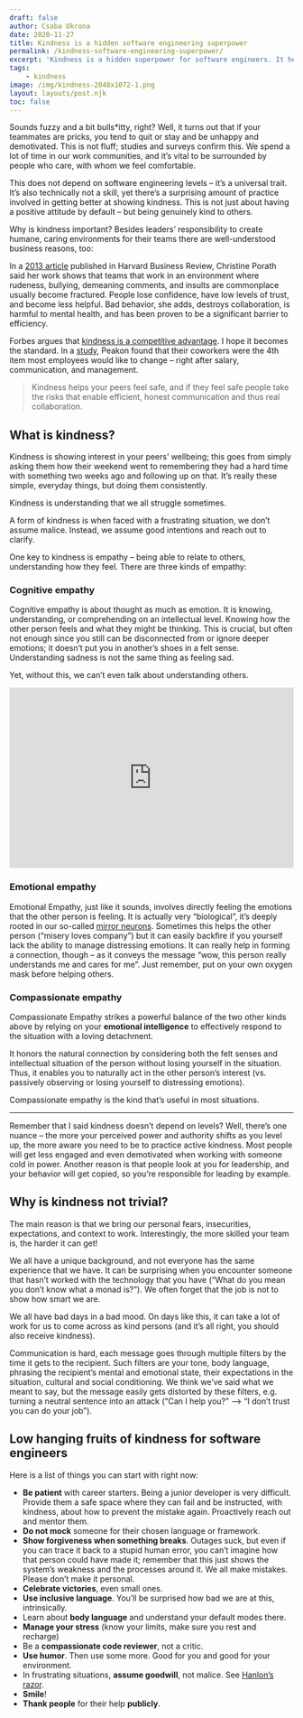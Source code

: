 ```yaml
---
draft: false
author: Csaba Okrona
date: 2020-11-27
title: Kindness is a hidden software engineering superpower
permalink: /kindness-software-engineering-superpower/
excerpt: 'Kindness is a hidden superpower for software engineers. It helps your peers feel safe, and if they feel safe people take the risks that enable efficient, honest communication and thus real collaboration.'
tags:
    - kindness
image: /img/kindness-2048x1072-1.png
layout: layouts/post.njk
toc: false
---
```


Sounds fuzzy and a bit bulls*itty, right? Well, it turns out that if your teammates are pricks, you tend to quit or stay and be unhappy and demotivated. This is not fluff; studies and surveys confirm this. We spend a lot of time in our work communities, and it’s vital to be surrounded by people who care, with whom we feel comfortable.

This does not depend on software engineering levels – it’s a universal trait. It’s also technically not a skill, yet there’s a surprising amount of practice involved in getting better at showing kindness. This is not just about having a positive attitude by default – but being genuinely kind to others.

Why is kindness important?
Besides leaders’ responsibility to create humane, caring environments for their teams there are well-understood business reasons, too:

In a [2013 article](https://hbr.org/2013/01/the-price-of-incivility) published in Harvard Business Review, Christine Porath said her work shows that teams that work in an environment where rudeness, bullying, demeaning comments, and insults are commonplace usually become fractured. People lose confidence, have low levels of trust, and become less helpful. Bad behavior, she adds, destroys collaboration, is harmful to mental health, and has been proven to be a significant barrier to efficiency.

Forbes argues that [kindness is a competitive advantage](https://www.forbes.com/sites/ellevate/2018/03/06/science-proves-kindness-is-your-competitive-advantage/). I hope it becomes the standard. In a [study](https://peakon.com/heartbeat/reports/the-employee-voice/), Peakon found that their coworkers were the 4th item most employees would like to change – right after salary, communication, and management.

> Kindness helps your peers feel safe, and if they feel safe people take the risks that enable efficient, honest communication and thus real collaboration.



## What is kindness?
Kindness is showing interest in your peers’ wellbeing; this goes from simply asking them how their weekend went to remembering they had a hard time with something two weeks ago and following up on that. It’s really these simple, everyday things, but doing them consistently.

Kindness is understanding that we all struggle sometimes.

A form of kindness is when faced with a frustrating situation, we don’t assume malice. Instead, we assume good intentions and reach out to clarify.

One key to kindness is empathy – being able to relate to others, understanding how they feel. There are three kinds of empathy:

### Cognitive empathy
Cognitive empathy is about thought as much as emotion. It is knowing, understanding, or comprehending on an intellectual level. Knowing how the other person feels and what they might be thinking. This is crucial, but often not enough since you still can be disconnected from or ignore deeper emotions; it doesn’t put you in another’s shoes in a felt sense. Understanding sadness is not the same thing as feeling sad.

Yet, without this, we can’t even talk about understanding others.

<iframe loading=lazy src="https://ochronus.substack.com/embed" width="100%" height="320" style="border:none; background:#f5f5f5;" frameborder="0" scrolling="no"></iframe>

### Emotional empathy
Emotional Empathy, just like it sounds, involves directly feeling the emotions that the other person is feeling. It is actually very “biological”, it’s deeply rooted in our so-called [mirror neurons](https://www.apa.org/monitor/oct05/mirror). Sometimes this helps the other person (“misery loves company”) but it can easily backfire if you yourself lack the ability to manage distressing emotions. It can really help in forming a connection, though – as it conveys the message “wow, this person really understands me and cares for me”. Just remember, put on your own oxygen mask before helping others.

### Compassionate empathy
Compassionate Empathy strikes a powerful balance of the two other kinds above by relying on your **emotional intelligence** to effectively respond to the situation with a loving detachment.

It honors the natural connection by considering both the felt senses and intellectual situation of the person without losing yourself in the situation. Thus, it enables you to naturally act in the other person’s interest (vs. passively observing or losing yourself to distressing emotions).

Compassionate empathy is the kind that’s useful in most situations.

<hr class="light-separator spacer-separator" />

Remember that I said kindness doesn’t depend on levels? Well, there’s one nuance – the more your perceived power and authority shifts as you level up, the more aware you need to be to practice active kindness. Most people will get less engaged and even demotivated when working with someone cold in power. Another reason is that people look at you for leadership, and your behavior will get copied, so you’re responsible for leading by example.

## Why is kindness not trivial?
The main reason is that we bring our personal fears, insecurities, expectations, and context to work. Interestingly, the more skilled your team is, the harder it can get!

We all have a unique background, and not everyone has the same experience that we have. It can be surprising when you encounter someone that hasn’t worked with the technology that you have (“What do you mean you don’t know what a monad is?”). We often forget that the job is not to show how smart we are.

We all have bad days in a bad mood. On days like this, it can take a lot of work for us to come across as kind persons (and it’s all right, you should also receive kindness).

Communication is hard, each message goes through multiple filters by the time it gets to the recipient. Such filters are your tone, body language, phrasing the recipient’s mental and emotional state, their expectations in the situation, cultural and social conditioning. We think we’ve said what we meant to say, but the message easily gets distorted by these filters, e.g. turning a neutral sentence into an attack (“Can I help you?” –> “I don’t trust you can do your job”).

## Low hanging fruits of kindness for software engineers
Here is a list of things you can start with right now:

* **Be patient** with career starters. Being a junior developer is very difficult. Provide them a safe space where they can fail and be instructed, with kindness, about how to prevent the mistake again. Proactively reach out and mentor them.
* **Do not mock** someone for their chosen language or framework.
* **Show forgiveness when something breaks**. Outages suck, but even if you can trace it back to a stupid human error, you can’t imagine how that person could have made it; remember that this just shows the system’s weakness and the processes around it. We all make mistakes. Please don’t make it personal.
* **Celebrate victories**, even small ones.
* **Use inclusive language**. You’ll be surprised how bad we are at this, intrinsically.
* Learn about **body language** and understand your default modes there.
* **Manage your stress** (know your limits, make sure you rest and recharge)
* Be a **compassionate code reviewer**, not a critic.
* **Use humor**. Then use some more. Good for you and good for your environment.
* In frustrating situations, **assume goodwill**, not malice. See [Hanlon’s razor](https://en.wikipedia.org/wiki/Hanlon%27s_razor).
* **Smile**!
* **Thank people** for their help **publicly**.
